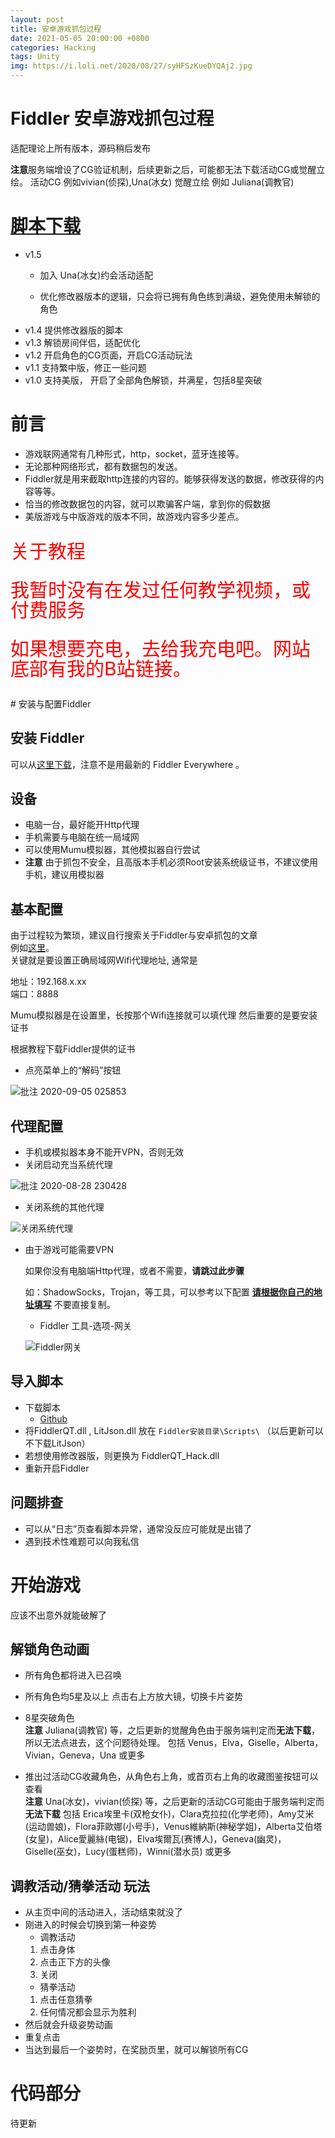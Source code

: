 ```yaml
---
layout: post
title: 安卓游戏抓包过程
date: 2021-05-05 20:00:00 +0800
categories: Hacking
tags: Unity
img: https://i.loli.net/2020/08/27/syHFSzKueDYQAj2.jpg
---
```


# Fiddler 安卓游戏抓包过程
适配理论上所有版本，源码稍后发布

 **注意**服务端增设了CG验证机制，后续更新之后，可能都无法下载活动CG或觉醒立绘。
    活动CG 例如vivian(侦探),Una(冰女)
    觉醒立绘 例如 Juliana(调教官)
# [脚本下载](#导入脚本)
  - v1.5 
    - 加入 Una(冰女)约会活动适配
     
    - 优化修改器版本的逻辑，只会将已拥有角色练到满级，避免使用未解锁的角色
  - v1.4 
    提供修改器版的脚本
  - v1.3 
    解锁房间伴侣，适配优化
  - v1.2 
    开启角色的CG页面，开启CG活动玩法
  - v1.1
    支持繁中版，修正一些问题
  - v1.0
    支持美版， 开启了全部角色解锁，并满星，包括8星突破

# 前言
  - 游戏联网通常有几种形式，http，socket，蓝牙连接等。
  - 无论那种网络形式，都有数据包的发送。
  - Fiddler就是用来截取http连接的内容的。能够获得发送的数据，修改获得的内容等等。
  - 恰当的修改数据包的内容，就可以欺骗客户端，拿到你的假数据
  - 美版游戏与中版游戏的版本不同，故游戏内容多少差点。
  
<div style="font-size:30px; color:red; line-height:32px">
<p>关于教程</p>
<p>我暂时没有在发过任何教学视频，或付费服务</p>
<p>如果想要充电，去给我充电吧。网站底部有我的B站链接。</p>
</div>
# 安装与配置Fiddler

## 安装 Fiddler

  可以从[这里下载](http://www.dayanzai.me/fiddler.html)，注意不是用最新的 Fiddler Everywhere 。

## 设备

  - 电脑一台，最好能开Http代理
  - 手机需要与电脑在统一局域网
  - 可以使用Mumu模拟器，其他模拟器自行尝试
  - **注意** 由于抓包不安全，且高版本手机必须Root安装系统级证书，不建议使用手机，建议用模拟器
    
## 基本配置
   
  由于过程较为繁琐，建议自行搜索关于Fiddler与安卓抓包的文章   
  例如[这里](https://blog.csdn.net/gld824125233/article/details/52588275)。  
  关键就是要设置正确局域网Wifi代理地址, 通常是 

  地址：192.168.x.xx  
  端口：8888 

  Mumu模拟器是在设置里，长按那个Wifi连接就可以填代理 
  然后重要的是要安装证书

  根据教程下载Fiddler提供的证书

  - 点亮菜单上的“解码”按钮

  ![批注 2020-09-05 025853](https://i.loli.net/2020/09/05/feMc2o4xyPaAkZ8.jpg)

## 代理配置

  - 手机或模拟器本身不能开VPN，否则无效
  - 关闭启动充当系统代理
  
  ![批注 2020-08-28 230428](https://i.loli.net/2020/08/28/3kLjKU9MzGQNm7b.jpg)
  
  - 关闭系统的其他代理

  ![关闭系统代理](https://i.loli.net/2020/08/27/7clCrsWOVHPDjE9.jpg)

  - 由于游戏可能需要VPN 
  
    如果你没有电脑端Http代理，或者不需要，**请跳过此步骤** 
    
    如：ShadowSocks，Trojan，等工具，可以参考以下配置 **<u> 请根据你自己的地址填写</u>**  不要直接复制。

    - Fiddler 工具-选项-网关 

    ![Fiddler网关](https://i.loli.net/2020/08/27/hEAdnGzQSHmXFYt.jpg)
  
  

## 导入脚本
  - 下载脚本 
    - [Github](https://github.com/oOtroyOo/blog-mdui/releases/tag/qt)
  - 将FiddlerQT.dll , LitJson.dll 放在 `Fiddler安装目录\Scripts\`
   （以后更新可以不下载LitJson）
  - 若想使用修改器版，则更换为 FiddlerQT_Hack.dll
  - 重新开启Fiddler

## 问题排查
  - 可以从“日志”页查看脚本异常，通常没反应可能就是出错了
  - 遇到技术性难题可以向我私信

# 开始游戏
 应该不出意外就能破解了 

## 解锁角色动画
  - 所有角色都将进入已召唤
  - 所有角色均5星及以上 点击右上方放大镜，切换卡片姿势
  
  - 8星突破角色       
    **注意** Juliana(调教官) 等，之后更新的觉醒角色由于服务端判定而**无法下载**，所以无法点进去，这个问题待处理。
    包括 Venus，Elva，Giselle，Alberta，Vivian，Geneva，Una 或更多

  - 推出过活动CG收藏角色，从角色右上角，或首页右上角的收藏图鉴按钮可以查看   
    **注意** Una(冰女)，vivian(侦探) 等，之后更新的活动CG可能由于服务端判定而**无法下载**
    包括 Erica埃里卡(双枪女仆)，Clara克拉拉(化学老师)，Amy艾米(运动兽娘)，Flora菲歐娜(小号手)，Venus維納斯(神秘学姐)，Alberta艾伯塔(女皇)，Alice愛麗絲(电锯)，Elva埃爾瓦(赛博人)，Geneva(幽灵)，Giselle(巫女)，Lucy(蛋糕师)，Winni(潜水员)
    或更多

## 调教活动/猜拳活动 玩法
  - 从主页中间的活动进入，活动结束就没了
  - 刚进入的时候会切换到第一种姿势
    - 调教活动
    1. 点击身体
    2. 点击正下方的头像
    3. 关闭
    - 猜拳活动
    1. 点击任意猜拳
    2. 任何情况都会显示为胜利
  - 然后就会升级姿势动画
  - 重复点击
  - 当达到最后一个姿势时，在奖励页里，就可以解锁所有CG

# 代码部分
  待更新
  
